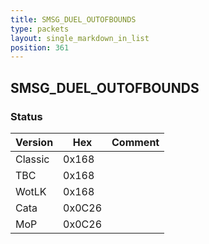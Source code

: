 ```yaml
---
title: SMSG_DUEL_OUTOFBOUNDS
type: packets
layout: single_markdown_in_list
position: 361
---
```


## SMSG_DUEL_OUTOFBOUNDS

### Status

Version    | Hex        | Comment
---------- | ---------- | ---------- 
Classic    | 0x168      | 
TBC        | 0x168      | 
WotLK      | 0x168      | 
Cata       | 0x0C26     | 
MoP        | 0x0C26     | 